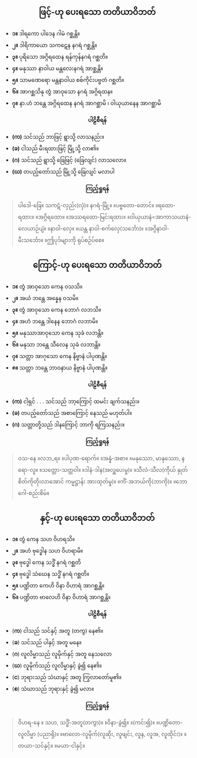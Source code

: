 ## <center>ဖြင့်-ဟု ပေးရသော တတိယာဝိဘတ်</center>
- **၁။** ဒါရကော ပါဒေန ဂါမံ ဂစ္ဆန္တိ။ 
- **၂။** ဒါရိကာယော သကဋေန နဂရံ ဂစ္ဆန္တိ။
- **၃။** ပုရိသော အဂ္ဂိရထေန ရန်ကုန်နဂရံ ဂစ္ဆတိ။
- **၄။** မနုဿာ နာဝါယ မန္တလေးနဂရံ အာစ္ဆန္တိ။
- **၅။** သာမဏေရော မန္တနာဝါယ စစ်ကိုင်းပဗ္ဗတံ ဂစ္ဆတိ။ 
- **၆။** အာဂစ္ဆသိနု တွံ အာဝုသော နဂရံ အဂ္ဂိရထန။ 
- **၇။** နာ.ဟံ ဘန္တေ အဂ္ဂိရထေန နဂရံ အာဂစ္ဆာမိ ၊ ဝါယုယာနေန အာဂစ္ဆာမိ

**<center>ပါဠိစီရန်</center>**
- **(က)** သင်သည် ဘာဖြင့် ရွာသို့ လာသနည်း။ 
- **(ခ)** ငါသည် မီးရထားဖြင့် မြို့သို့ လာ၏။
- **(ဂ)** သင်သည် ရွာသို့ ခြေဖြင့် (ခြေလျင်) လာသလော။ 
- **(ဃ)** တပည့်တော်သည် မြို့သို့ ခြေလျင် မလာပါ


**<center>ကြည့်ရှုရန်</center>**
>ပါဒေါ-ခြေ။ သကဋံ-လှည်း(လှဲ)။ နဂရံ-မြို့။ ။ပဗ္ဗတော-တောင်။ ။ရထော-ရထား။ ။အဂ္ဂိရထော။ ။အဿရထော-မြင်းရထား။ ။ဝါယုယာနံ=အာကာသယာနံ-လေယာဉ်ပျံ။ ။နာဝါ-လှေ။ ။ယန္တ နာဝါ-စက်လှေ(သင်္ဘော)။ ။အဂ္ဂိနာဝါ-မီးသင်္ဘော။ ။ဤပုဒ်များကို ရုပ်စဉ်ပ်စေ။

## <center>ကြောင့်-ဟု ပေးရသော တတိယာဝိဘတ်</center>
- **၁။** တွံ အာဝုသော ကေန ဝသသိ။ 
- **၂။** အယံ ဘန္တေ အန္နေန ဝသမိ။ 
- **၃။** တွံ အာဝုသော ကေန ဘောဂံ လဘသိ။
- **၄။** အဟံ ဘန္တေ ဒါနေန ဘောဂံ လဘာမိ။ 
- **၅။** မနုဿာအာဝုသော ကေန သုခံ လဘန္တိ။ 
- **၆။** မနုသာ ဘန္တေ သီလေန သုခံ လဘာန္တိ။
- **၇။** သတ္တာ အာဂုသော ကေန နိဗ္ဗာနံ ပါပုဏန္တိ။ 
- **၈။** သတ္တာ ဘန္တေ ဘာဝနာယ နိဗ္ဗာနံ ပါပုဏန္တိ။

**<center>ပါဠိစီရန်</center>**
- **(က)** ငါ့ရှင် . . .  သင်သည် ဘာ့ကြောင့် ထမင်း ချက်သနည်း။ 
- **(ခ)** တပည့်တော်သည် အစာကြောင့် နေသည် မဟုတ်ပါ။
- **(ဂ)** သတ္တာတို့သည် ဒါနကြောင့် ဘာကို ရကြသနည်း။

**<center>ကြည့်ရှုရန်</center>**
>ဝသ-နေ ။လဘ_ရ။ ။ပါပုဏ-ရောက်။ ။အန္နံ-အစာ။ ။မနုဿော, မာနုဿော, နရော-လူ။ ။သတ္တော-သတ္တဝါ။ ။ဒါနံ-ဒါန(အလှူပေးမှု)။ ။သီလံ-သီလ(ကိုယ် နှုတ် စိတ်ကိုတိုးလာအောင် ကမ္မဋ္ဌာန်း အားထုတ်မှု)။ ။ကိံ-အဘယ်ကို(ဘာကို)။ ။ဘောဂေါ-စည်းစိမ်။

## <center>နှင့်-ဟု ပေးရသော တတိယာဝိဘတ်</center>
- **၁။** တွံ ကေန သဟ ဝိဟရသိ။ 
- **၂။** အဟံ ဗုဒ္ဓေါန သဟ ဝိဟရာမိ။ 
- **၃။** ဗုဒ္ဓေါ ကေန သဒ္ဓိံ နဂရံ ဂစ္ဆတိ 
- **၄။** ဗုဒ္ဓေါ သံဃေန သဒ္ဓိံ နဂရံ ဂစ္ဆတိ။ 
- **၅။** ပဏ္ဍိတာ ကေဟိ ဝိနာ ဝိဟာရံ အာဂစ္ဆန္တိ။ 
- **၆။** ပဏ္ဍိတာ ဗာလေဟိ ဝိနာ ဝိဟာရံ အာဂစ္ဆန္တိ။

**<center>ပါဠိစီရန်</center>**
- (**က**) ငါသည် သင်နှင့် အတူ (တကွ) နေ၏။ 
- (**ခ**) သင်သည် ပါနှင့် အတူ မနေ။ 
- (**ဂ**) လူလိမ္မာသည် လူမိုက်နှင့် အတူ နေသလော
- (**ဃ**) လူမိုက်သည် လူလိမ္မာနှင့် ခွဲ၍ နေ၏။
- (**င**) ဘုရားသည် သံဃာနှင့် အတူ ကြွလာတော်မူ၏။ 
- (**စ**) သံဃာသည် ဘုရားနှင့် ခွဲ၍ မလာ။

**<center>ကြည့်ရှုရန်</center>**
>ဝိဟရ-နေ ။ သဟ, သဒ္ဓိံ-အတူ(တကွာ)။ ။ဝိနာ-ခွဲ၍။ ။(ကင်း၍)။ ။ပဏ္ဍိတော-လူလိမ္မာ (ပညာရှိ)။ ။ဗာလော-လူမိုက်(လူဆိုး, လူဖျင်း, လူန, လူအ, လူထိုင်း)။ ။တယာ-သင်နှင့်။ ။မယာ-ငါနှင့်။